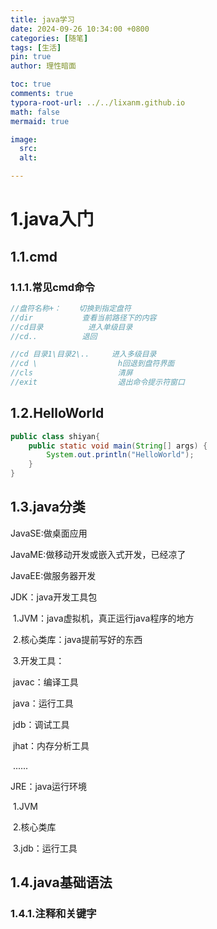 ```yaml
---
title: java学习
date: 2024-09-26 10:34:00 +0800
categories: [随笔]
tags: [生活]
pin: true
author: 理性暗面

toc: true
comments: true
typora-root-url: ../../lixanm.github.io
math: false
mermaid: true

image:
  src:
  alt: 

---
```


# 1.java入门

## 1.1.cmd

### 1.1.1.常见cmd命令

```java
//盘符名称+：	切换到指定盘符
//dir			查看当前路径下的内容
//cd目录			进入单级目录
//cd..			退回

//cd 目录1\目录2\..		进入多级目录
//cd \					h回退到盘符界面
//cls					清屏
//exit					退出命令提示符窗口
```

## 1.2.HelloWorld

```java
public class shiyan{
    public static void main(String[] args) {
        System.out.println("HelloWorld");       
    }
}
```

## 1.3.java分类

JavaSE:做桌面应用

JavaME:做移动开发或嵌入式开发，已经凉了

JavaEE:做服务器开发



JDK：java开发工具包

​	1.JVM：java虚拟机，真正运行java程序的地方

​	2.核心类库：java提前写好的东西

​	3.开发工具：

​		javac：编译工具

​		java：运行工具

​		jdb：调试工具

​		jhat：内存分析工具

​		......

JRE：java运行环境

​	1.JVM

​	2.核心类库

​	3.jdb：运行工具



## 1.4.java基础语法

### 1.4.1.注释和关键字













































